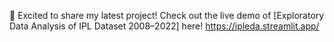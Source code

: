 🚀 Excited to share my latest project! Check out the live demo of [Exploratory Data Analysis of IPL Dataset 2008–2022] here! 
https://ipleda.streamlit.app/
